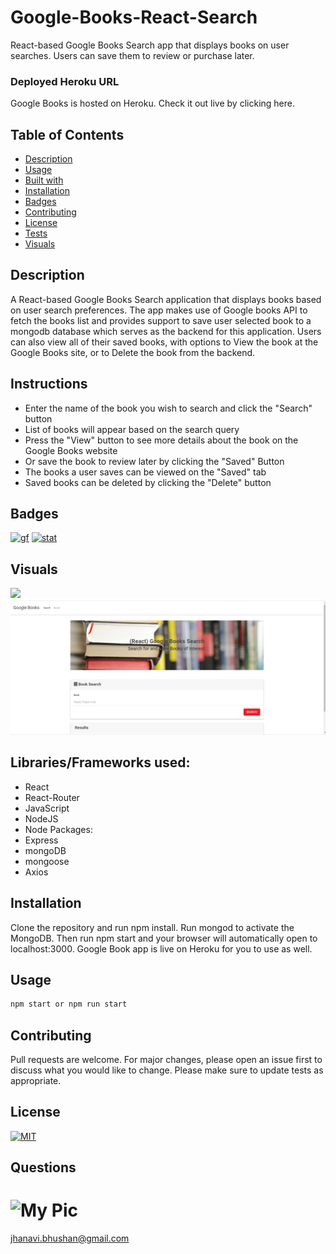 # Google-Books-React-Search

React-based Google Books Search app that displays books on user searches. Users can save them to review or purchase later.

### Deployed Heroku URL
Google Books is hosted on Heroku. Check it out live by clicking here.

## Table of Contents
   * [Description](#description)
   * [Usage](#usage)
   * [Built with](#built-with)
   * [Installation](#installation)
   * [Badges](#badges)
   * [Contributing](#contributing)
   * [License](#license)
   * [Tests](#tests)
   * [Visuals](#visuals)


## Description

A React-based Google Books Search application that displays books based on user search preferences.
The app makes use of Google books API to fetch the books list and provides support to save user selected book to a mongodb database which serves as the backend for this application.
Users can also view all of their saved books, with options to View the book at the Google Books site, or to Delete the book from the backend.

## Instructions

* Enter the name of the book you wish to search and click the "Search" button
* List of books will appear based on the search query
* Press the "View" button to see more details about the book on the Google Books website
* Or save the book to review later by clicking the "Saved" Button
* The books a user saves can be viewed on the "Saved" tab
* Saved books can be deleted by clicking the "Delete" button

## Badges
[![gf](https://img.shields.io/github/followers/sujatha-m?style=social)](https://img.shields.io/github/followers/sujatha-m?style=social)
[![stat](https://img.shields.io/website?url=https%3A%2F%2Fsujatha-m.github.io%2FWeather-Dashboard%2FDevelop%2F)](https://img.shields.io/website?url=https%3A%2F%2Fsujatha-m.github.io%2FWeather-Dashboard%2FDevelop%2F)

## Visuals

![](Demo/GoogleSearchbook.gif)
![](Demo/Screentshot.png)

## Libraries/Frameworks used:
* React
* React-Router
* JavaScript
* NodeJS
* Node Packages:
* Express
* mongoDB
* mongoose
* Axios

## Installation 
Clone the repository and run npm install. Run mongod to activate the MongoDB. Then run npm start and your browser will automatically open to localhost:3000. Google Book app is live on Heroku for you to use as well.

## Usage
```sh
npm start or npm run start
```

## Contributing
Pull requests are welcome. For major changes, please open an issue first to discuss what you would like to change.
Please make sure to update tests as appropriate.


## License 
[![MIT](https://img.shields.io/npm/l/isc?color=Blue&style=plastic)](https://img.shields.io/npm/l/isc?color=Blue&style=plastic)

## Questions
# ![My Pic](https://avatars0.githubusercontent.com/u/59231894?v=4)

jhanavi.bhushan@gmail.com